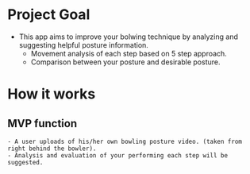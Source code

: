 # Project Goal

- This app aims to improve your bolwing technique by analyzing and suggesting helpful posture information.
  - Movement analysis of each step based on 5 step approach. 
  - Comparison between your posture and desirable posture.

# How it works

## MVP function
    - A user uploads of his/her own bowling posture video. (taken from right behind the bowler).
    - Analysis and evaluation of your performing each step will be suggested.